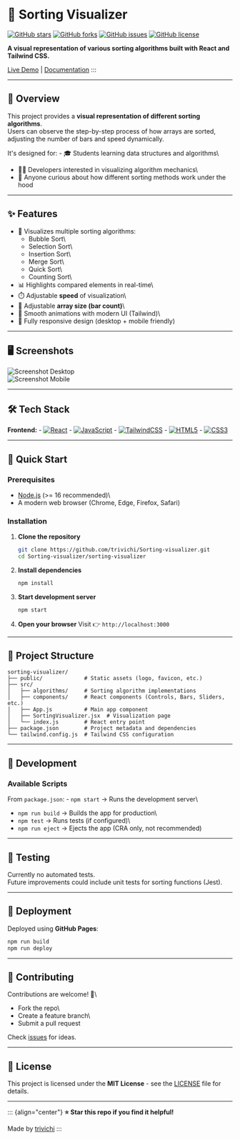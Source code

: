 # 🚀 Sorting Visualizer


[![GitHub
stars](https://img.shields.io/github/stars/trivichi/Sorting-visualizer?style=for-the-badge)](https://github.com/trivichi/Sorting-visualizer/stargazers)
[![GitHub
forks](https://img.shields.io/github/forks/trivichi/Sorting-visualizer?style=for-the-badge)](https://github.com/trivichi/Sorting-visualizer/network)
[![GitHub
issues](https://img.shields.io/github/issues/trivichi/Sorting-visualizer?style=for-the-badge)](https://github.com/trivichi/Sorting-visualizer/issues)
[![GitHub
license](https://img.shields.io/github/license/trivichi/Sorting-visualizer?style=for-the-badge)](LICENSE)

**A visual representation of various sorting algorithms built with React
and Tailwind CSS.**

[Live Demo](https://trivichi.github.io/Sorting-visualizer) \|
[Documentation](https://github.com/trivichi/Sorting-visualizer/wiki)
:::

------------------------------------------------------------------------

## 📖 Overview

This project provides a **visual representation of different sorting
algorithms**.\
Users can observe the step-by-step process of how arrays are sorted,
adjusting the number of bars and speed dynamically.

It's designed for: - 🎓 Students learning data structures and
algorithms\
- 👩‍💻 Developers interested in visualizing algorithm mechanics\
- 🚀 Anyone curious about how different sorting methods work under the
hood

------------------------------------------------------------------------

## ✨ Features

-   🎯 Visualizes multiple sorting algorithms:
    -   Bubble Sort\
    -   Selection Sort\
    -   Insertion Sort\
    -   Merge Sort\
    -   Quick Sort\
    -   Counting Sort\
-   📊 Highlights compared elements in real-time\
-   ⏱️ Adjustable **speed** of visualization\
-   📏 Adjustable **array size (bar count)**\
-   🎨 Smooth animations with modern UI (Tailwind)\
-   📱 Fully responsive design (desktop + mobile friendly)

------------------------------------------------------------------------

## 🖥️ Screenshots

![Screenshot Desktop](screenshots/desktop.png)\
![Screenshot Mobile](screenshots/mobile.png)

------------------------------------------------------------------------

## 🛠️ Tech Stack

**Frontend:** -
[![React](https://img.shields.io/badge/react-%2320232a.svg?style=for-the-badge&logo=react&logoColor=%2361DAFB)](https://react.dev/) -
[![JavaScript](https://img.shields.io/badge/javascript-%23323330.svg?style=for-the-badge&logo=javascript&logoColor=F7DF1E)](https://www.javascript.com/) -
[![TailwindCSS](https://img.shields.io/badge/tailwindcss-%2338B2AC.svg?style=for-the-badge&logo=tailwind-css&logoColor=white)](https://tailwindcss.com/) -
[![HTML5](https://img.shields.io/badge/html5-%23E34F26.svg?style=for-the-badge&logo=html5&logoColor=white)](https://html.spec.whatwg.org/) -
[![CSS3](https://img.shields.io/badge/css3-%231572B6.svg?style=for-the-badge&logo=css3&logoColor=white)](https://www.w3.org/Style/CSS/)

------------------------------------------------------------------------

## 🚀 Quick Start

### Prerequisites

-   [Node.js](https://nodejs.org/) (\>= 16 recommended)\
-   A modern web browser (Chrome, Edge, Firefox, Safari)

### Installation

1.  **Clone the repository**

    ``` bash
    git clone https://github.com/trivichi/Sorting-visualizer.git
    cd Sorting-visualizer/sorting-visualizer
    ```

2.  **Install dependencies**

    ``` bash
    npm install
    ```

3.  **Start development server**

    ``` bash
    npm start
    ```

4.  **Open your browser** Visit 👉 `http://localhost:3000`

------------------------------------------------------------------------

## 📁 Project Structure

    sorting-visualizer/
    ├── public/             # Static assets (logo, favicon, etc.)
    ├── src/
    │   ├── algorithms/     # Sorting algorithm implementations
    │   ├── components/     # React components (Controls, Bars, Sliders, etc.)
    │   ├── App.js          # Main app component
    │   ├── SortingVisualizer.jsx  # Visualization page
    │   └── index.js        # React entry point
    ├── package.json        # Project metadata and dependencies
    └── tailwind.config.js  # Tailwind CSS configuration

------------------------------------------------------------------------

## 🔧 Development

### Available Scripts

From `package.json`: - `npm start` → Runs the development server\
- `npm run build` → Builds the app for production\
- `npm test` → Runs tests (if configured)\
- `npm run eject` → Ejects the app (CRA only, not recommended)

------------------------------------------------------------------------

## 🧪 Testing

Currently no automated tests.\
Future improvements could include unit tests for sorting functions
(Jest).

------------------------------------------------------------------------

## 🚀 Deployment

Deployed using **GitHub Pages**:

``` bash
npm run build
npm run deploy
```

------------------------------------------------------------------------

## 🤝 Contributing

Contributions are welcome! 🎉\
- Fork the repo\
- Create a feature branch\
- Submit a pull request

Check [issues](https://github.com/trivichi/Sorting-visualizer/issues)
for ideas.

------------------------------------------------------------------------

## 📄 License

This project is licensed under the **MIT License** - see the
[LICENSE](LICENSE) file for details.

------------------------------------------------------------------------

::: {align="center"}
**⭐ Star this repo if you find it helpful!**

Made by [trivichi](https://github.com/trivichi)
:::
